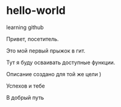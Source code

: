 # hello-world
learning github

Привет, посетитель.

 Это мой первый прыжок в гит.

  Тут я буду осваивать доступные функции.

Описание создано для той же цели )

Успехов и тебе

В добрый путь
